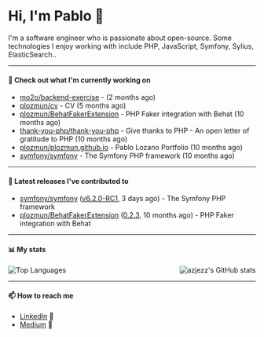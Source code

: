 # Hi, I'm Pablo 👋

I'm a software engineer who is passionate about open-source. Some technologies I enjoy working with include PHP, JavaScript, Symfony, Sylius, ElasticSearch..

---
#### 👷 Check out what I'm currently working on

- [mo2o/backend-exercise](https://github.com/mo2o/backend-exercise) -  (2 months ago)
- [plozmun/cv](https://github.com/plozmun/cv) - CV (5 months ago)
- [plozmun/BehatFakerExtension](https://github.com/plozmun/BehatFakerExtension) - PHP Faker integration with Behat (10 months ago)
- [thank-you-php/thank-you-php](https://github.com/thank-you-php/thank-you-php) - Give thanks to PHP - An open letter of gratitude to PHP (10 months ago)
- [plozmun/plozmun.github.io](https://github.com/plozmun/plozmun.github.io) - Pablo Lozano Portfolio (10 months ago)
- [symfony/symfony](https://github.com/symfony/symfony) - The Symfony PHP framework (10 months ago)

---

#### 🔭 Latest releases I've contributed to

- [symfony/symfony](https://github.com/symfony/symfony) ([v6.2.0-RC1](https://github.com/symfony/symfony/releases/tag/v6.2.0-RC1), 3 days ago) - The Symfony PHP framework
- [plozmun/BehatFakerExtension](https://github.com/plozmun/BehatFakerExtension) ([0.2.3](https://github.com/plozmun/BehatFakerExtension/releases/tag/0.2.3), 10 months ago) - PHP Faker integration with Behat

---

#### 📊 My stats

<img align="right" alt="azjezz's GitHub stats" src="https://github-readme-stats.vercel.app/api?username=plozmun&count_private=1&show_icons=true&" />

![Top Languages](https://github-readme-stats.vercel.app/api/top-langs/?username=plozmun)

---

#### 📫 How to reach me
- <a href="https://www.linkedin.com/in/pablolozano">LinkedIn</a> 💼
- <a href="https://medium.com/@lozanomunarriz">Medium</a> 📝

